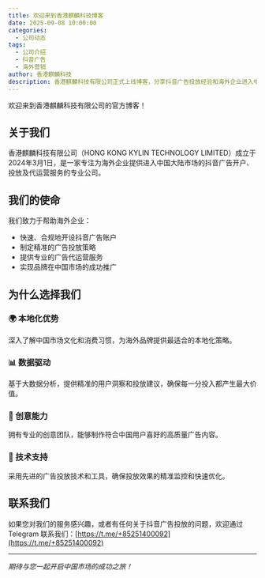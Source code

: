 ```yaml
---
title: 欢迎来到香港麒麟科技博客
date: 2025-09-08 10:00:00
categories:
  - 公司动态
tags:
  - 公司介绍
  - 抖音广告
  - 海外营销
author: 香港麒麟科技
description: 香港麒麟科技有限公司正式上线博客，分享抖音广告投放经验和海外企业进入中国市场的专业见解。
---
```


欢迎来到香港麒麟科技有限公司的官方博客！

## 关于我们

香港麒麟科技有限公司（HONG KONG KYLIN TECHNOLOGY LIMITED）成立于2024年3月1日，是一家专注为海外企业提供进入中国大陆市场的抖音广告开户、投放及代运营服务的专业公司。

<!-- more -->

## 我们的使命

我们致力于帮助海外企业：
- 快速、合规地开设抖音广告账户
- 制定精准的广告投放策略
- 提供专业的广告代运营服务
- 实现品牌在中国市场的成功推广

## 为什么选择我们

### 🌍 本地化优势
深入了解中国市场文化和消费习惯，为海外品牌提供最适合的本地化策略。

### 📊 数据驱动
基于大数据分析，提供精准的用户洞察和投放建议，确保每一分投入都产生最大价值。

### 🎨 创意能力
拥有专业的创意团队，能够制作符合中国用户喜好的高质量广告内容。

### 🔧 技术支持
采用先进的广告投放技术和工具，确保投放效果的精准监控和快速优化。

## 联系我们

如果您对我们的服务感兴趣，或者有任何关于抖音广告投放的问题，欢迎通过 Telegram 联系我们：[https://t.me/+85251400092](https://t.me/+85251400092)

---

*期待与您一起开启中国市场的成功之旅！*